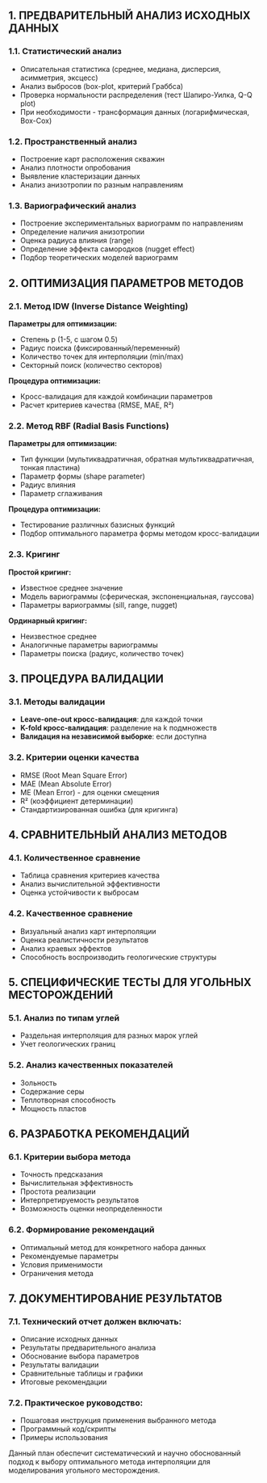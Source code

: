 ## 1. ПРЕДВАРИТЕЛЬНЫЙ АНАЛИЗ ИСХОДНЫХ ДАННЫХ

### 1.1. Статистический анализ
- Описательная статистика (среднее, медиана, дисперсия, асимметрия, эксцесс)
- Анализ выбросов (box-plot, критерий Граббса)
- Проверка нормальности распределения (тест Шапиро-Уилка, Q-Q plot)
- При необходимости - трансформация данных (логарифмическая, Box-Cox)

### 1.2. Пространственный анализ
- Построение карт расположения скважин
- Анализ плотности опробования
- Выявление кластеризации данных
- Анализ анизотропии по разным направлениям

### 1.3. Вариографический анализ
- Построение экспериментальных вариограмм по направлениям
- Определение наличия анизотропии
- Оценка радиуса влияния (range)
- Определение эффекта самородков (nugget effect)
- Подбор теоретических моделей вариограмм

## 2. ОПТИМИЗАЦИЯ ПАРАМЕТРОВ МЕТОДОВ

### 2.1. Метод IDW (Inverse Distance Weighting)
**Параметры для оптимизации:**
- Степень p (1-5, с шагом 0.5)
- Радиус поиска (фиксированный/переменный)
- Количество точек для интерполяции (min/max)
- Секторный поиск (количество секторов)

**Процедура оптимизации:**
- Кросс-валидация для каждой комбинации параметров
- Расчет критериев качества (RMSE, MAE, R²)

### 2.2. Метод RBF (Radial Basis Functions)
**Параметры для оптимизации:**
- Тип функции (мультиквадратичная, обратная мультиквадратичная, тонкая пластина)
- Параметр формы (shape parameter)
- Радиус влияния
- Параметр сглаживания

**Процедура оптимизации:**
- Тестирование различных базисных функций
- Подбор оптимального параметра формы методом кросс-валидации

### 2.3. Кригинг
**Простой кригинг:**
- Известное среднее значение
- Модель вариограммы (сферическая, экспоненциальная, гауссова)
- Параметры вариограммы (sill, range, nugget)

**Ординарный кригинг:**
- Неизвестное среднее
- Аналогичные параметры вариограммы
- Параметры поиска (радиус, количество точек)

## 3. ПРОЦЕДУРА ВАЛИДАЦИИ

### 3.1. Методы валидации
- **Leave-one-out кросс-валидация**: для каждой точки
- **K-fold кросс-валидация**: разделение на k подмножеств
- **Валидация на независимой выборке**: если доступна

### 3.2. Критерии оценки качества
- RMSE (Root Mean Square Error)
- MAE (Mean Absolute Error)
- ME (Mean Error) - для оценки смещения
- R² (коэффициент детерминации)
- Стандартизированная ошибка (для кригинга)

## 4. СРАВНИТЕЛЬНЫЙ АНАЛИЗ МЕТОДОВ

### 4.1. Количественное сравнение
- Таблица сравнения критериев качества
- Анализ вычислительной эффективности
- Оценка устойчивости к выбросам

### 4.2. Качественное сравнение
- Визуальный анализ карт интерполяции
- Оценка реалистичности результатов
- Анализ краевых эффектов
- Способность воспроизводить геологические структуры

## 5. СПЕЦИФИЧЕСКИЕ ТЕСТЫ ДЛЯ УГОЛЬНЫХ МЕСТОРОЖДЕНИЙ

### 5.1. Анализ по типам углей
- Раздельная интерполяция для разных марок углей
- Учет геологических границ

### 5.2. Анализ качественных показателей
- Зольность
- Содержание серы
- Теплотворная способность
- Мощность пластов

## 6. РАЗРАБОТКА РЕКОМЕНДАЦИЙ

### 6.1. Критерии выбора метода
- Точность предсказания
- Вычислительная эффективность
- Простота реализации
- Интерпретируемость результатов
- Возможность оценки неопределенности

### 6.2. Формирование рекомендаций
- Оптимальный метод для конкретного набора данных
- Рекомендуемые параметры
- Условия применимости
- Ограничения метода

## 7. ДОКУМЕНТИРОВАНИЕ РЕЗУЛЬТАТОВ

### 7.1. Технический отчет должен включать:
- Описание исходных данных
- Результаты предварительного анализа
- Обоснование выбора параметров
- Результаты валидации
- Сравнительные таблицы и графики
- Итоговые рекомендации

### 7.2. Практическое руководство:
- Пошаговая инструкция применения выбранного метода
- Программный код/скрипты
- Примеры использования

Данный план обеспечит систематический и научно обоснованный подход к выбору оптимального метода интерполяции для моделирования угольного месторождения.